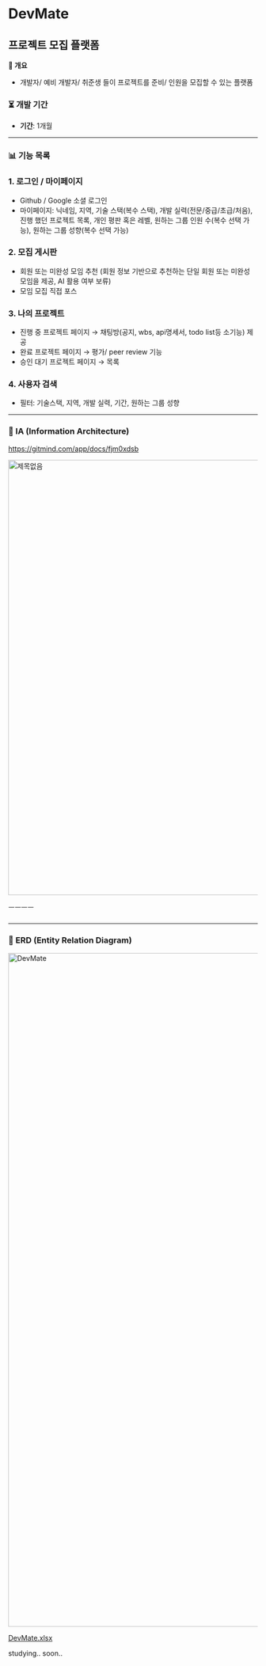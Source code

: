 #  DevMate
## 프로젝트 모집 플랫폼

**💪 개요**

- 개발자/ 예비 개발자/ 취준생 들이 프로젝트를 준비/ 인원을 모집할 수 있는 플랫폼

### ⏳ 개발 기간

- **기간**: 1개월

---

### 📊 기능 목록

### 1. 로그인 / 마이페이지

- Github / Google 소셜 로그인
- 마이페이지: 닉네임, 지역, 기술 스택(복수 스택), 개발 실력(전문/중급/초급/처음), 진행 했던 프로젝트 목록, 개인 평판 혹은 레벨, 원하는 그룹 인원 수(복수 선택 가능), 원하는 그룹 성향(복수 선택 가능)
    
    

### 2. 모집 게시판

- 회원 또는 미완성 모임 추천 (회원 정보 기반으로 추천하는 단일 회원 또는 미완성 모임을 제공, AI 활용 여부 보류)
- 모임 모집 직접 포스

### 3. 나의 프로젝트

- 진행 중 프로젝트 페이지 →  채팅방(공지, wbs, api명세서, todo list등 소기능) 제공
- 완료 프로젝트 페이지 → 평가/ peer review 기능
- 승인 대기 프로젝트 페이지 → 목록

### 4. 사용자 검색

- 필터: 기술스택, 지역, 개발 실력, 기간, 원하는 그룹 성향




---

### 👀 IA (Information Architecture)

https://gitmind.com/app/docs/fjm0xdsb

<img width="794" height="880" alt="제목없음" src="https://github.com/user-attachments/assets/c76a6105-f303-4ab5-a5a1-3b7ceb92ed44" />

ㅡㅡㅡㅡ
### 


---

### 👀 ERD (Entity Relation Diagram)

<img width="1890" height="1362" alt="DevMate" src="https://github.com/user-attachments/assets/8502895a-6e23-4576-87ce-931ad2372774" />

[DevMate.xlsx](https://github.com/user-attachments/files/21685413/DevMate.xlsx)

studying..
soon..
